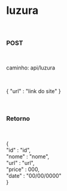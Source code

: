 # luzura

<br>

### POST 

<br>

caminho: api/luzura

<br>

{
  "url" : "link do site"
}

<br>

### Retorno

<br>

{<br>
  "id" : "id", <br>
  "nome" : "nome", <br>
  "url" : "url", <br>
  "price" : 000, <br>
  "date" : "00/00/0000" <br>
}
